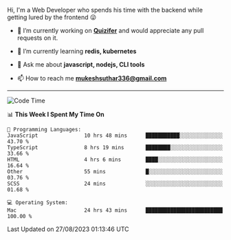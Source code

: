 Hi, I'm a Web Developer who spends his time with the backend while getting lured by the frontend 😜

- 🔭 I’m currently working on **[Quizifer](https://github.com/SutharMukesh/Quizifer/)** and would appreciate any pull requests on it.

- 🌱 I’m currently learning **redis, kubernetes**

- 💬 Ask me about **javascript, nodejs, CLI tools**

- 📫 How to reach me **mukeshsuthar336@gmail.com**

---
<!--START_SECTION:waka-->
![Code Time](http://img.shields.io/badge/Code%20Time-2%2C458%20hrs%2043%20mins-blue)

📊 **This Week I Spent My Time On** 

```text
💬 Programming Languages: 
JavaScript               10 hrs 48 mins      ███████████░░░░░░░░░░░░░░   43.70 % 
TypeScript               8 hrs 19 mins       ████████░░░░░░░░░░░░░░░░░   33.66 % 
HTML                     4 hrs 6 mins        ████░░░░░░░░░░░░░░░░░░░░░   16.64 % 
Other                    55 mins             █░░░░░░░░░░░░░░░░░░░░░░░░   03.76 % 
SCSS                     24 mins             ░░░░░░░░░░░░░░░░░░░░░░░░░   01.68 % 

💻 Operating System: 
Mac                      24 hrs 43 mins      █████████████████████████   100.00 % 
```


 Last Updated on 27/08/2023 01:13:46 UTC
<!--END_SECTION:waka-->
